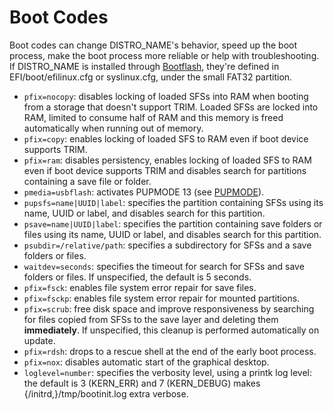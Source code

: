 # Boot Codes

Boot codes can change DISTRO_NAME's behavior, speed up the boot process, make the boot process more reliable or help with troubleshooting. If DISTRO_NAME is installed through [Bootflash](bootflash.md), they're defined in EFI/boot/efilinux.cfg or syslinux.cfg, under the small FAT32 partition.

* `pfix=nocopy`: disables locking of loaded SFSs into RAM when booting from a storage that doesn't support TRIM. Loaded SFSs are locked into RAM, limited to consume half of RAM and this memory is freed automatically when running out of memory.
* `pfix=copy`: enables locking of loaded SFS to RAM even if boot device supports TRIM.
* `pfix=ram`: disables persistency, enables locking of loaded SFS to RAM even if boot device supports TRIM and disables search for partitions containing a save file or folder.
* `pmedia=usbflash`: activates PUPMODE 13 (see [PUPMODE](pupmode.md)).
* `pupsfs=name|UUID|label`: specifies the partition containing SFSs using its name, UUID or label, and disables search for this partition.
* `psave=name|UUID|label`: specifies the partition containing save folders or files using its name, UUID or label, and disables search for this partition.
* `psubdir=/relative/path`: specifies a subdirectory for SFSs and a save folders or files.
* `waitdev=seconds`: specifies the timeout for search for SFSs and save folders or files. If unspecified, the default is 5 seconds.
* `pfix=fsck`: enables file system error repair for save files.
* `pfix=fsckp`: enables file system error repair for mounted partitions.
* `pfix=scrub`: free disk space and improve responsiveness by searching for files copied from SFSs to the save layer and deleting them **immediately**. If unspecified, this cleanup is performed automatically on update.
* `pfix=rdsh`: drops to a rescue shell at the end of the early boot process.
* `pfix=nox`: disables automatic start of the graphical desktop.
* `loglevel=number`: specifies the verbosity level, using a printk log level: the default is 3 (KERN_ERR) and 7 (KERN_DEBUG) makes {/initrd,}/tmp/bootinit.log extra verbose.
